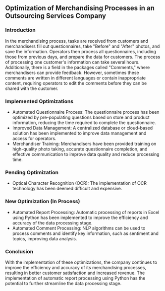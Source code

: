 ## Optimization of Merchandising Processes in an Outsourcing Services Company

### Introduction
In the merchandising process, tasks are received from customers and merchandisers fill out questionnaires, take "Before" and "After" photos, and save the information. Operators then process all questionnaires, including those from previous days, and prepare the data for customers. The process of processing one customer's information can take several hours. Additionally, there is a field in the packages called "Comments," where merchandisers can provide feedback. However, sometimes these comments are written in different languages or contain inappropriate content, requiring operators to edit the comments before they can be shared with the customer.

### Implemented Optimizations
- Automated Questionnaire Process: The questionnaire process has been optimized by pre-populating questions based on store and product information, reducing the time required to complete the questionnaire.
- Improved Data Management: A centralized database or cloud-based solution has been implemented to improve data management and access for operators.
- Merchandiser Training: Merchandisers have been provided training on high-quality photo taking, accurate questionnaire completion, and effective communication to improve data quality and reduce processing time.

### Pending Optimization
- Optical Character Recognition (OCR): The implementation of OCR technology has been deemed difficult and expensive.

### New Optimization (In Process)
- Automated Report Processing: Automatic processing of reports in Excel using Python has been implemented to improve the efficiency and accuracy of the data processing stage.
- Automated Comment Processing: NLP algorithms can be used to process comments and identify key information, such as sentiment and topics, improving data analysis.

### Conclusion
With the implementation of these optimizations, the company continues to improve the efficiency and accuracy of its merchandising processes, resulting in better customer satisfaction and increased revenue. The implementation of automatic report processing using Python has the potential to further streamline the data processing stage.
